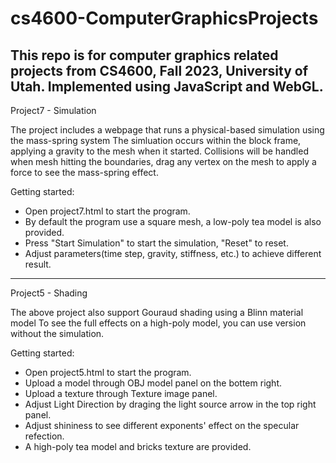 # cs4600-ComputerGraphicsProjects
This repo is for computer graphics related projects from CS4600, Fall 2023, University of Utah.
Implemented using JavaScript and WebGL. 
-------------------------------------------------------
Project7 - Simulation

The project includes a webpage that runs a physical-based simulation using the mass-spring system
The simluation occurs within the block frame, applying a gravity to the mesh when it started. Collisions will be handled when mesh hitting the boundaries, drag any vertex on the mesh to apply a force to see the mass-spring effect.

Getting started:
- Open project7.html to start the program.
- By default the program use a square mesh, a low-poly tea model is also provided.
- Press "Start Simulation" to start the simulation, "Reset" to reset.
- Adjust parameters(time step, gravity, stiffness, etc.) to achieve different result.

-------------------------------------------------------
Project5 - Shading

The above project also support Gouraud shading using a Blinn material model
To see the full effects on a high-poly model, you can use version without the simulation.

Getting started:
- Open project5.html to start the program.
- Upload a model through OBJ model panel on the bottem right.
- Upload a texture through Texture image panel.
- Adjust Light Direction by draging the light source arrow in the top right panel.
- Adjust shininess to see different exponents' effect on the specular refection.
- A high-poly tea model and bricks texture are provided.
